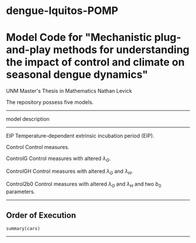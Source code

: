 # dengue-Iquitos-POMP
Model Code for "Mechanistic plug-and-play methods for understanding the impact of control and climate on seasonal dengue dynamics"
===========
UNM Master's Thesis in Mathematics
Nathan Levick

The repository possess five models.

----------  -----------------------
model       description
----------  -----------------------
EIP         Temperature-dependent
            extrinsic incubation
            period (EIP).

Control     Control measures.

ControlG    Control measures with
            altered $\lambda_{G}$.

ControlGH   Control measures with
            altered $\lambda_{G}$
            and $\lambda_{H}$.

Control2b0  Control measures with
            altered $\lambda_{G}$
            and $\lambda_{H}$ and
            two $b_{0}$ parameters.
----------  -----------------------


Order of Execution
------------


```{r}
summary(cars)
```

***
